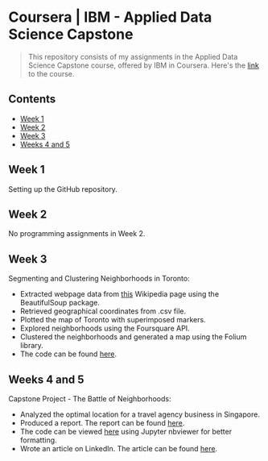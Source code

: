# Coursera | IBM - Applied Data Science Capstone
> This repository consists of my assignments in the Applied Data Science Capstone course, offered by IBM in Coursera. Here's the [link](https://www.coursera.org/learn/applied-data-science-capstone) to the course.

## Contents
* [Week 1](#week-1)
* [Week 2](#week-2)
* [Week 3](#week-3)
* [Weeks 4 and 5](#weeks-4-and-5)

## Week 1
Setting up the GitHub repository.

## Week 2
No programming assignments in Week 2.

## Week 3
Segmenting and Clustering Neighborhoods in Toronto:
* Extracted webpage data from [this](https://en.wikipedia.org/wiki/List_of_postal_codes_of_Canada:_M) Wikipedia page using the BeautifulSoup package.
* Retrieved geographical coordinates from .csv file.
* Plotted the map of Toronto with superimposed markers.
* Explored neighborhoods using the Foursquare API.
* Clustered the neighborhoods and generated a map using the Folium library.
* The code can be found [here](https://github.com/xsrm/Applied-Data-Science-Capstone/blob/master/Week%203.ipynb).

## Weeks 4 and 5
Capstone Project - The Battle of Neighborhoods:
* Analyzed the optimal location for a travel agency business in Singapore.
* Produced a report. The report can be found [here](https://github.com/xsrm/Applied-Data-Science-Capstone/blob/master/Capstone%20Project%20Report.pdf).
* The code can be viewed [here](https://nbviewer.jupyter.org/github/xsrm/Applied-Data-Science-Capstone/blob/master/Capstone%20Project.ipynb) using Jupyter nbviewer for better formatting.
* Wrote an article on LinkedIn. The article can be found [here](https://www.linkedin.com/pulse/location-analysis-travel-agency-business-singapore-michael-).
